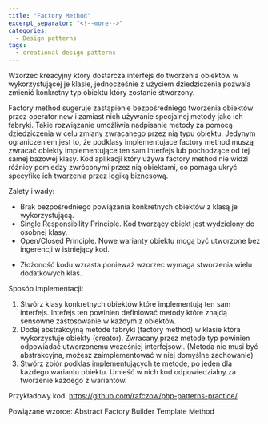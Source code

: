 ```yaml
---
title: "Factory Method"
excerpt_separator: "<!--more-->"
categories:
  - Design patterns
tags:
  - creational design patterns
---
```


Wzorzec kreacyjny który dostarcza interfejs do tworzenia obiektów w wykorzystującej je klasie, jednocześnie z użyciem dziedziczenia pozwala zmienić konkretny typ obiektu który zostanie stworzony.

<!--more-->

Factory method sugeruje zastąpienie bezpośredniego tworzenia obiektów przez operator new i zamiast nich używanie specjalnej metody jako ich fabryki. Takie rozwiązanie umożliwia nadpisanie metody za pomocą dziedziczenia w celu zmiany zwracanego przez nią typu obiektu. Jedynym ograniczeniem jest to, że podklasy implementujace factory method muszą zwracać obiekty implementujące ten sam interfejs lub pochodzące od tej samej bazowej klasy. Kod aplikacji który używa factory method nie widzi różnicy pomiedzy zwróconymi przez nią obiektami, co pomaga ukryć specyfike ich tworzenia przez logiką biznesową.

Zalety i wady:
 + Brak bezpośredniego powiązania konkretnych obiektów z klasą je wykorzystującą.
 + Single Responsibility Principle. Kod tworzący obiekt jest wydzielony do osobnej klasy.
 + Open/Closed Principle. Nowe warianty obiektu mogą być utworzone bez ingerencji w istniejący kod.
 - Złożoność kodu wzrasta ponieważ wzorzec wymaga stworzenia wielu dodatkowych klas.
 
Sposób implementacji:
1. Stwórz klasy konkretnych obiektów które implementują ten sam interfejs. Intefejs ten powinien definiować metody które znajdą sensowne zastosowanie w każdym z obiektów.
2. Dodaj abstrakcyjną metode fabryki (factory method) w klasie która wykorzystuje obiekty (creator). Zwracany przez metode typ powinien odpowiadać utworzonemu wcześniej interfejsowi. (Metoda nie musi być abstrakcyjna, możesz zaimplementować w niej domyślne zachowanie)
3. Stwórz zbiór podklas implementujących te metode, po jeden dla każdego wariantu obiektu. Umieść w nich kod odpowiedzialny za tworzenie każdego z wariantów.

Przykładowy kod: https://github.com/rafczow/php-patterns-practice/

Powiązane wzorce:
 Abstract Factory
 Builder
 Template Method